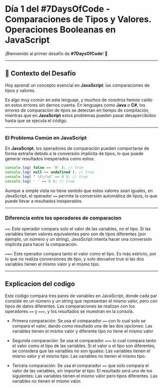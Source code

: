 # Día 1 del #7DaysOfCode - Comparaciones de Tipos y Valores. Operaciones Booleanas en JavaScript
¡Bienvenido al primer desafío de **#7DaysOfCode**! 🎯

---

## 🚀 Contexto del Desafío
Hoy aprendí un concepto esencial en **JavaScript**: las comparaciones de tipos y valores.

Es algo muy común en este lenguaje, y muchos de nosotros hemos caído en estos errores sin darnos cuenta. En lenguajes como **Java** o **C#**, los errores de comparación de tipos se detectan en tiempo de compilación, mientras que en **JavaScript** estos problemas pueden pasar desapercibidos hasta que se ejecuta el código.

---

### El Problema Común en JavaScript
En **JavaScript**, los operadores de comparación pueden comportarse de forma extraña debido a la conversión implícita de tipos, lo que puede generar resultados inesperados como estos:

```javascript
console.log( false == '0' ); // true
console.log( null == undefined ); // true
console.log( " \t\r\n" == 0 ); // true
console.log( ' ' == 0 ); // true
```
Aunque a simple vista no tiene sentido que estos valores sean iguales, en JavaScript, el operador `==` permite la conversión automática de tipos, lo que puede llevar a resultados inesperados.

---

### Diferencia entre los operadores de comparacion
`==`: Este operador compara solo el valor de las variables, no el tipo. Si las variables tienen valores equivalentes pero son de tipos diferentes (por ejemplo, un número y un string), JavaScript intenta hacer una conversión implícita para hacer la comparación.

`===`: Este operador compara tanto el valor como el tipo. Es más estricto, por lo que no realiza conversiones de tipo, y solo devuelve true si las dos variables tienen el mismo valor y el mismo tipo.

---

## Explicacion del codigo
Este código compara tres pares de variables en JavaScript, donde cada par consiste en un número y un string que representan el mismo valor, pero con tipos de datos diferentes. Las comparaciones se realizan con los operadores `==` y `===`, y los resultados se muestran en la consola.

- Primera comparación: Se usa el comparador `==` con lo cual solo se compara el valor, dando como resultado una de las dos opciones:
Las variables tienen el mismo valor y diferente tipo
no tiene el mismo valor

- Segunda comparación: Se usa el comparador `===` lo cual compara tanto el valor como el tipo de las variables. Si el valor o el tipo son diferentes, se considera que las variables no son iguales:
Las variables tienen el mismo valor y el mismo tipo.
Las variables no tienen el mismo tipo.

- Tercera comparación: Se usa el comparador `==` que solo compara el valor de las variables, sin importar el tipo. El resultado será uno de los siguientes:
Las variables tienen el mismo valor pero tipos diferentes.
Las variables no tienen el mismo valor.
